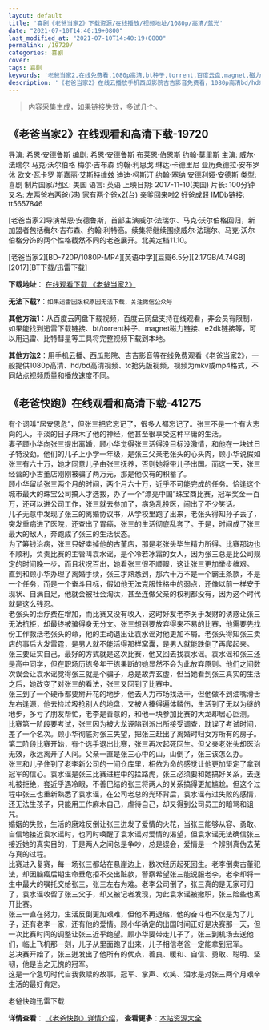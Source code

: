 ```yaml
---
layout: default
title: '喜剧《老爸当家2》下载资源/在线播放/视频地址/1080p/高清/蓝光'
date: "2021-07-10T14:40:19+0800"
last_modified_at: "2021-07-10T14:40:19+0800"
permalink: /19720/
categories: 喜剧
cover:
tags: 喜剧
keywords: '老爸当家2,在线免费看,1080p高清,bt种子,torrent,百度云盘,magnet,磁力链,迅雷下载资源'
description: '《老爸当家2》在线云播放手机西瓜影院吉吉影音免费看，1080p高清bd/hd未删减完整版和tc抢先枪版，mkv/mp4格式，附带bt/torrent种子、magnet/磁力链、百度云盘、网盘资源迅雷下载链接'
---
```


>内容采集生成，如果链接失效，多试几个。


## 《老爸当家2》在线观看和高清下载-19720

导演: 希恩·安德鲁斯 编剧: 希恩·安德鲁斯 布莱恩·伯恩斯 约翰·莫里斯 主演: 威尔·法瑞尔 马克·沃尔伯格 梅尔·吉布森 约翰·利思戈 琳达·卡德里尼 亚历桑德拉·安布罗休 欧文·瓦卡罗 斯嘉丽·艾斯特维兹 迪迪·柯斯汀 约翰·塞纳 安德利娅·安德斯 类型: 喜剧 制片国家/地区: 美国 语言: 英语 上映日期: 2017-11-10(美国) 片长: 100分钟 又名: 左两爸右两爸(港) 家有两个爸x2(台) 亲爹回来啦2 好爸成叕 IMDb链接: tt5657846

[老爸当家2]导演希恩·安德鲁斯，首部主演威尔·法瑞尔、马克·沃尔伯格回归，新加盟者包括梅尔·吉布森、约翰·利特高。续集将继续围绕威尔·法瑞尔、马克·沃尔伯格分饰的两个性格截然不同的老爸展开。北美定档11.10。


[老爸当家2][BD-720P/1080P-MP4][英语中字][豆瓣6.5分][2.17GB/4.74GB][2017][BT下载/迅雷下载]

**下载地址**： [在线观看下载 《老爸当家2》](https://www.btdx8.com/torrent/lbdj2_2017.html) 


**无法下载?**：`如果迅雷因版权原因无法下载，关注微信公众号 `

**其他方法1**：从百度云网盘下载视频，百度云网盘支持在线观看，非会员有限制，如果能找到迅雷下载链接、bt/torrent种子、magnet磁力链接、e2dk链接等，可以用迅雷、比特彗星等工具将完整视频下载到本地。

**其他方法2**：用手机云播、西瓜影院、吉吉影音等在线免费观看《老爸当家2》，一般提供1080p高清、hd/bd高清视频、tc抢先版视频，视频为mkv或mp4格式，不同站点视频质量和播放速度不同。


## 《老爸快跑》在线观看和高清下载-41275

有个词叫“居安思危”，但张三把它忘记了，很多人都忘记了。张三不是一个有大志向的人，平淡的日子麻木了他的神经，他甚至很享受这种平庸的生活。<br />妻子顾小华向张三提出离婚，顾小华觉得张三活得没目标没激情，和他在一块过日子特没劲。他们的儿子上小学一年级，是张三父亲老张头的心头肉，顾小华说假如张三有六十万，她才同意儿子由张三抚养，否则她将带儿子出国。而这一天，张三经营的小古董店刚刚被骗了两万元，那是他仅有的积蓄了。<br />顾小华留给张三两个月的时间，两个月六十万，近乎不可能完成的任务。恰逢这个城市最大的珠宝公司搞人才选拔，办了一个&ldquo;漂亮中国”珠宝商比赛，冠军奖金一百万，还可以进公司工作，张三就去参加了，病急乱投医，闹出了不少笑话。<br />儿子无意中发现了张三的离婚协议书，从学校里跑了出来，老张头得知孙子丢了，突发重病进了医院，还查出了胃癌，张三的生活彻底乱套了。于是，时间成了张三最大的敌人，奔跑成了张三的生活状态。<br />为了筹钱治病，张三只好卖掉他的古董店，那是老张头毕生精力所得。比赛那边也不顺利，负责比赛的主管叫袁水谣，是个冷若冰霜的女人，因为张三总是比公司规定的时间晚一步，而且状况百出，她看张三很不顺眼，这让张三更加举步维艰。<br />直到和顾小华办理了离婚手续，张三才熟悉到，那六十万不是一个霸王条款，不是一个任务，而是一个奋斗目标，假如他无法克服性格中的弱点，还像以前一样安于现状、自满自足，他就会被社会淘汰，甚至连做父亲的权利都没有，因为这个时代就是这么残忍。<br />老张头的治疗费在增加，而比赛又没有收入，这时好友老李关于发财的诱惑让张三无法抗拒，却最终被骗得身无分文。张三想到要放弃得来不易的比赛，他需要先找份工作救活老张头的命，他的主动退出让袁水谣对他更加不屑。老张头得知张三卖店的事后大发雷霆，是男人就不能活得那样窝囊，是男人就能跌倒了再爬起来。<br />张三要证实自己，最好的方式就是这次比赛，他又回去找袁水谣。袁水谣和张三还是高中同学，但在职场历练多年干练果断的她显然不会为此放弃原则。他们之间数次误会让袁水谣觉得张三就是个骗子，总是故弄玄虚，但当她看到张三真实的生活之后，她改变了对张三的看法，张三又回到了比赛中。<br />张三到了一个硬币都要掰开花的地步，他去人力市场找活干，但他做不到油嘴滑舌左右逢源，他去捡垃圾抢别人的地盘，又被人揍得遍体鳞伤，生活到了无以为继的地步，多亏了朋友帮忙，老李是善意的，和他一块参加比赛的大龙却居心叵测。<br />比赛第一阶段要考试，张三因为被大龙诬陷到派出所接受调查，耽误了考试时间，差了一个名次。顾小华彻底对张三失望，把张三赶出了离婚时归女方所有的房子。第二阶段比赛开始，有个选手退出比赛，张三再次起死回生。但父亲老张头却医治无效，永远离开了人间。父亲一直是张三心中的山，山倒了，张三该怎么办。<br />张三和儿子住到了老李新公司的一间仓库里，相依为命的感觉让他更加坚定了拿到冠军的信心。袁水谣是张三比赛进程中的拦路虎，张三必须要和她搞好关系，去送礼被拒绝，套近乎遇冷眼，不善巴结的张三将两人的关系搞得更加尴尬。但这个过程中张三也重新熟悉了袁水谣，在公司老总的光环背后，袁水谣有过失败的感情，还无法生孩子，只能用工作麻木自己，虐待自己，却又得到公司员工的暗骂和诅咒。<br />婚姻的失败，生活的磨难反倒让张三迸发了爱情的火花，当张三能够从容、勇敢、自信地接近袁水谣时，也同时唤醒了袁水谣对爱情的渴望，但袁水谣无法确信张三接近她的真实目的，于是两人之间总是争吵，总是误会，爱情是一个辨别真伪去芜存真的过程。<br />比赛进入复赛，每一场张三都站在悬崖边上，数次经历起死回生。老李倒卖古董犯法，却因脑癌后期生命垂危拒不交出赃款，警察希望张三能说服老李，老李却将一生中最大的嘱托交给张三，张三左右为难。老李公司倒了，张三真的是无家可归了，袁水谣收留了张三父子，却又被记者发现，为此袁水谣被撤职，张三险些也离开比赛。<br />张三一直在努力，生活反倒更加艰难，但他不再退缩，他的奋斗也不仅是为了儿子，还有老李一家，还有他的爱情。顾小华确定的出国时间正好是决赛那一天，但一次比赛时间的调整让张三近乎绝望。顾小华要带走儿子了，张三到机场去送他们，临上飞机那一刻，儿子从里面跑了出来，儿子相信老爸一定能拿到冠军。<br />总决赛开始了，张三迸发出了他所有的优点，善良、暖和、自信、勇敢、聪明、坚韧，他是当之无愧的冠军。<br />这是一个急切时代自我救赎的故事，冠军、掌声、欢笑、泪水是对张三两个月艰辛生活的最好肯定。


老爸快跑迅雷下载

**详情查看**： [《老爸快跑》详情介绍](/movie/41275/)， **查看更多**：[本站资源大全](/movie/t/all/)

